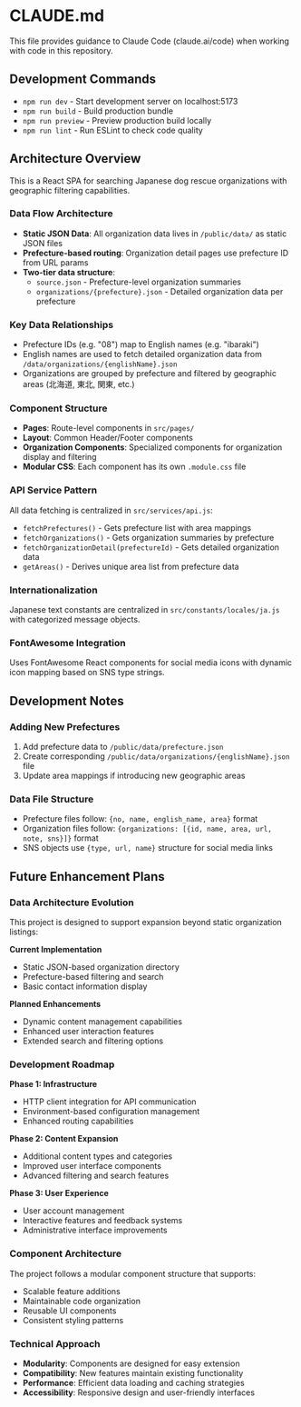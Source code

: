 # CLAUDE.md

This file provides guidance to Claude Code (claude.ai/code) when working with code in this repository.

## Development Commands

- `npm run dev` - Start development server on localhost:5173
- `npm run build` - Build production bundle 
- `npm run preview` - Preview production build locally
- `npm run lint` - Run ESLint to check code quality

## Architecture Overview

This is a React SPA for searching Japanese dog rescue organizations with geographic filtering capabilities.

### Data Flow Architecture
- **Static JSON Data**: All organization data lives in `/public/data/` as static JSON files
- **Prefecture-based routing**: Organization detail pages use prefecture ID from URL params
- **Two-tier data structure**:
  - `source.json` - Prefecture-level organization summaries  
  - `organizations/{prefecture}.json` - Detailed organization data per prefecture

### Key Data Relationships
- Prefecture IDs (e.g. "08") map to English names (e.g. "ibaraki") 
- English names are used to fetch detailed organization data from `/data/organizations/{englishName}.json`
- Organizations are grouped by prefecture and filtered by geographic areas (北海道, 東北, 関東, etc.)

### Component Structure
- **Pages**: Route-level components in `src/pages/`
- **Layout**: Common Header/Footer components
- **Organization Components**: Specialized components for organization display and filtering
- **Modular CSS**: Each component has its own `.module.css` file

### API Service Pattern
All data fetching is centralized in `src/services/api.js`:
- `fetchPrefectures()` - Gets prefecture list with area mappings
- `fetchOrganizations()` - Gets organization summaries by prefecture  
- `fetchOrganizationDetail(prefectureId)` - Gets detailed organization data
- `getAreas()` - Derives unique area list from prefecture data

### Internationalization
Japanese text constants are centralized in `src/constants/locales/ja.js` with categorized message objects.

### FontAwesome Integration
Uses FontAwesome React components for social media icons with dynamic icon mapping based on SNS type strings.

## Development Notes

### Adding New Prefectures
1. Add prefecture data to `/public/data/prefecture.json`
2. Create corresponding `/public/data/organizations/{englishName}.json` file
3. Update area mappings if introducing new geographic areas

### Data File Structure
- Prefecture files follow: `{no, name, english_name, area}` format
- Organization files follow: `{organizations: [{id, name, area, url, note, sns}]}` format
- SNS objects use `{type, url, name}` structure for social media links

## Future Enhancement Plans

### Data Architecture Evolution
This project is designed to support expansion beyond static organization listings:

**Current Implementation**
- Static JSON-based organization directory
- Prefecture-based filtering and search
- Basic contact information display

**Planned Enhancements**
- Dynamic content management capabilities
- Enhanced user interaction features
- Extended search and filtering options

### Development Roadmap

**Phase 1: Infrastructure**
- HTTP client integration for API communication
- Environment-based configuration management
- Enhanced routing capabilities

**Phase 2: Content Expansion**
- Additional content types and categories
- Improved user interface components
- Advanced filtering and search features

**Phase 3: User Experience**
- User account management
- Interactive features and feedback systems
- Administrative interface improvements

### Component Architecture
The project follows a modular component structure that supports:
- Scalable feature additions
- Maintainable code organization
- Reusable UI components
- Consistent styling patterns

### Technical Approach
- **Modularity**: Components are designed for easy extension
- **Compatibility**: New features maintain existing functionality
- **Performance**: Efficient data loading and caching strategies
- **Accessibility**: Responsive design and user-friendly interfaces